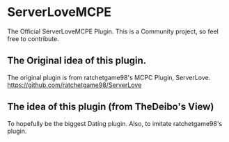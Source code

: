 # ServerLoveMCPE
The Official ServerLoveMCPE Plugin. This is a Community project, so feel free to contribute.

## The Original idea of this plugin.
The original plugin is from ratchetgame98's MCPC Plugin, ServerLove.
https://github.com/ratchetgame98/ServerLove

## The idea of this plugin (from TheDeibo's View)
To hopefully be the biggest Dating plugin. Also, to imitate ratchetgame98's plugin.


